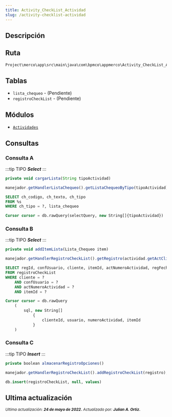 ```yaml
---
title: Activity_CheckList_Actividad
slug: /activity-checklist-actividad
---
```

## Descripción

## Ruta

```js
Project\merco\app\src\main\java\com\bpmco\appmerco\Activity_CheckList_Actividad.java
```

## Tablas

- ```lista_chequeo``` - (Pendiente)
- ```registroCheckList``` - (Pendiente)


## Módulos

- [```Actividades```](../modules/modulo-40.md)

## Consultas

### Consulta A

:::tip TIPO
***Select***
:::

```js title="Método desde donde se invoca"
private void cargarLista(String tipoActividad)
```

```js title="Método"
manejador.getHandlerListaChequeo().getListaChequeoByTipo(tipoActividad)
```

```sql title="Query"
SELECT ch_codigo, ch_texto, ch_tipo 
FROM %s 
WHERE ch_tipo = ?, lista_chequeo

Cursor cursor = db.rawQuery(selectQuery, new String[]{tipoActividad})
```

### Consulta B

:::tip TIPO
***Select***
:::

```js title="Método desde donde se invoca"
private void addItemLista(Lista_Chequeo item)
```

```js title="Método"
manejador.getHandlerRegistroCheckList().getRegistro(actividad.getActCliente(), mPrefs.getString("usuario", ""), actividad.getActNumeroActividad(), String.valueOf(item.getChId()))
```

```sql title="Query"
SELECT regId, confUsuario, cliente, itemId, actNumeroActividad, regFecha, regHora 
FROM registroCheckList
WHERE cliente = ? 
    AND confUsuario = ? 
    AND actNumeroActividad = ? 
    AND itemId = ?

Cursor cursor = db.rawQuery
    (
        sql, new String[]
            {
                clienteId, usuario, numeroActividad, itemId
            }
    ) 
```

### Consulta C

:::tip TIPO
***Insert***
:::

```js title="Método desde donde se invoca"
private boolean almacenarRegistroOpciones()
```

```js title="Método"
manejador.getHandlerRegistroCheckList().addRegistroCheckList(registro);
```

```sql title="Query"
db.insert(registroCheckList, null, values)
```

## Ultima actualización

<div class='ultima-actualizacion'> 
    <small> 
        <i> Ultima actualización: <b> 24 de mayo de 2022.</b> </i> 
    </small> 
    <small> 
        <i> Actualizado por: <b> Julian A. Ortiz.</b> </i> 
    </small> 
</div>
